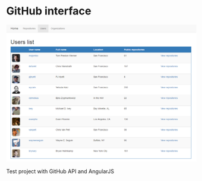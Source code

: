# GitHub interface #

![Preview](preview.jpg?raw=true "Preview")<br>

Test project with GitHub API and AngularJS